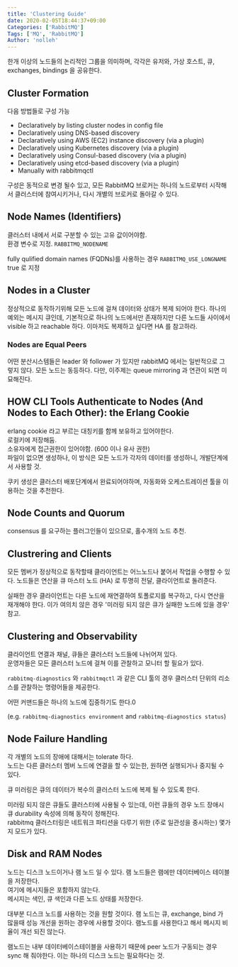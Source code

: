 ```yaml
---
title: 'Clustering Guide'
date: 2020-02-05T18:44:37+09:00
Categories: ['RabbitMQ']
Tags: ['MQ', 'RabbitMQ']
Author: 'nolleh'
---
```


한개 이상의 노드들의 논리적인 그룹을 의미하며, 각각은 유저와, 가상 호스트, 큐, exchanges, bindings 을 공유한다.

## Cluster Formation

다음 방법들로 구성 가능

- Declaratively by listing cluster nodes in config file
- Declaratively using DNS-based discovery
- Declaratively using AWS (EC2) instance discovery (via a plugin)
- Declaratively using Kubernetes discovery (via a plugin)
- Declaratively using Consul-based discovery (via a plugin)
- Declaratively using etcd-based discovery (via a plugin)
- Manually with rabbitmqctl

구성은 동적으로 변경 될수 있고, 모든 RabbitMQ 브로커는 하나의 노드로부터 시작해서 클러스터에 참여시키거나, 다시 개별의 브로커로 돌아갈 수 있다.

## Node Names (Identifiers)

클러스터 내에서 서로 구분할 수 있는 고유 값이어야함.  
환경 변수로 지정. `RABBITMQ_NODENAME`

fully qulified domain names (FQDNs)를 사용하는 경우 `RABBITMQ_USE_LONGNAME` true 로 지정

## Nodes in a Cluster

정상적으로 동작하기위해 모든 노드에 걸쳐 데이터와 상태가 복제 되어야 한다. 하나의 예외는 메시지 큐인데, 기본적으로 하나의 노드에서만 존재하지만 다른 노드들 사이에서 visible 하고 reachable 하다. 이마저도 복제하고 싶다면 HA 를 참고하라.

### Nodes are Equal Peers

어떤 분산시스템들은 leader 와 follower 가 있지만 rabbitMQ 에서는 일반적으로 그렇지 않다.
모든 노드는 동등하다. 다만, 이주제는 queue mirroring 과 연관이 되면 미묘해진다.

## HOW CLI Tools Authenticate to Nodes (And Nodes to Each Other): the Erlang Cookie

erlang cookie 라고 부르는 대칭키를 함께 보유하고 있어야한다.  
로컬키에 저장해둠.  
소유자에게 접근권한이 있어야함. (600 이나 유사 권한)  
파일이 없으면 생성하나, 이 방식은 모든 노드가 각자의 데이터를 생성하니, 개발단계에서 사용할 것.

쿠키 생성은 클러스터 배포단계에서 완료되어야하며, 자동화와 오케스트레이션 툴을 이용하는 것을 추천한다.

## Node Counts and Quorum

consensus 를 요구하는 플러그인들이 있으므로, 홀수개의 노드 추천.

## Clustrering and Clients

모든 멤버가 정상적으로 동작할때 클라이언트는 어느노드나 붙어서 작업을 수행할 수 있다. 노드들은 연산을 큐 마스터 노드 (HA) 로 투명히 전달, 클라이언트로 돌려준다.

실패한 경우 클라이언트는 다른 노드에 재연결하여 토폴로지를 복구하고, 다시 연산을 재개해야 한다.
이가 여의치 않은 경우 '미러링 되지 않은 큐가 실패한 노드에 있을 경우' 참고.

## Clustering and Observability

클라이언트 연결과 채널, 큐들은 클러스터 노드들에 나뉘어져 있다.  
운영자들은 모든 클러스터 노드에 걸쳐 이를 관찰하고 모니터 할 필요가 있다.

`rabbitmq-diagnostics` 와 `rabbitmqctl` 과 같은 CLI 툴의 경우 클러스터 단위의 리소스를 관찰하는 명령어들을 제공한다.

어떤 커맨드들은 하나의 노드에 집중하기도 한다.0

(e.g. `rabbitmq-diagnostics environment` and `rabbitmq-diagnostics status`)

## Node Failure Handling

각 개별의 노드의 장애에 대해서는 tolerate 하다.  
노드는 다른 클러스터 멤버 노드에 연결을 할 수 있는한, 원하면 실행되거나 중지될 수 있다.

큐 미러링은 큐의 데이터가 복수의 클러스터 노드에 복제 될 수 있도록 한다.

미러링 되지 않은 큐들도 클러스터에 사용될 수 있는데, 이런 큐들의 경우 노드 장애시 큐 durability 속성에 의해 동작이 정해진다.  
rabbitmq 클러스터링은 네트워크 파티션을 다루기 위한 (주로 일관성을 중시하는) 몇가지 모드가 있다.

## Disk and RAM Nodes

노드는 디스크 노드이거나 램 노드 일 수 있다. 램 노드들은 램에만 데이터베이스 테이블을 저장한다.  
여기에 메시지들은 포함하지 않는다.  
메시지는 색인, 큐 색인과 다른 노드 상태를 저장한다.

대부분 디스크 노드를 사용하는 것을 원할 것이다. 램 노드는 큐, exchange, bind 가 많을때 성능 개선을 원하는 경우에 사용할 것이다. 램노드를 사용한다고 해서 메시지 비율이 개선 되진 않는다.

램노드는 내부 데이터베이스테이블을 사용하기 때문에 peer 노드가 구동되는 경우 sync 해 줘야한다.
이는 하나의 디스크 노드는 필요하다는 것.
